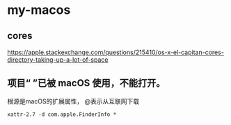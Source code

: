 # my-macos

## cores
https://apple.stackexchange.com/questions/215410/os-x-el-capitan-cores-directory-taking-up-a-lot-of-space

## 项目“ ”已被 macOS 使用，不能打开。
根源是macOS的扩展属性， @表示从互联网下载
```
xattr-2.7 -d com.apple.FinderInfo *
```
